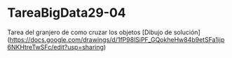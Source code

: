 # TareaBigData29-04
Tarea del granjero de como cruzar los objetos 
[Dibujo de solución] (https://docs.google.com/drawings/d/1fP98lSiPF_GQokheHw84b9etSFa1ijp6NKHtreTwSFc/edit?usp=sharing)